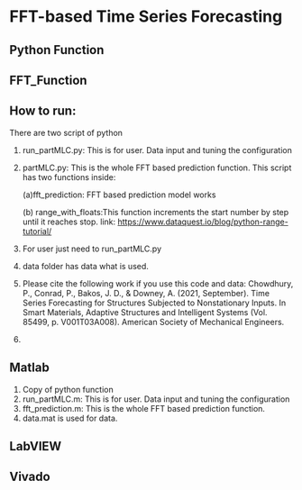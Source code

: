 # FFT-based Time Series Forecasting
## Python Function
## FFT_Function
## How to run:
There are two script of python
1. run_partMLC.py:  This is for user. Data input and tuning the configuration 
2. partMLC.py:  This is the whole FFT based prediction function.
    This script has two functions inside:
    
    (a)fft_prediction:  FFT based prediction model works
    
    (b) range_with_floats:This function increments the start number by step until it reaches stop.
    link: https://www.dataquest.io/blog/python-range-tutorial/
3. For user just need to run_partMLC.py
4. data folder has data what is used.
5. Please cite the following work if you use this code and data:  Chowdhury, P., Conrad, P., Bakos, J. D., & Downey, A. (2021, September). Time Series Forecasting for Structures Subjected to Nonstationary Inputs. In Smart Materials, Adaptive Structures and Intelligent Systems (Vol. 85499, p. V001T03A008). American Society of Mechanical Engineers.
6.



## Matlab
1. Copy of python function
2. run_partMLC.m:  This is for user. Data input and tuning the configuration 
3. fft_prediction.m:  This is the whole FFT based prediction function.
4. data.mat is used for data.


## LabVIEW

## Vivado



